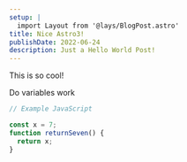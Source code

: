 ```yaml
---
setup: |
  import Layout from '@lays/BlogPost.astro'
title: Nice Astro3!
publishDate: 2022-06-24
description: Just a Hello World Post!
---
```


This is so cool!

Do variables work

```javascript
// Example JavaScript

const x = 7;
function returnSeven() {
  return x;
}
```
